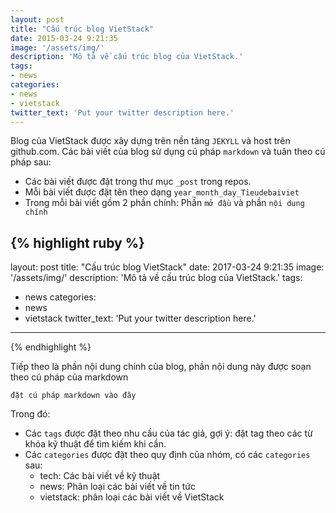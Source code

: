 ```yaml
---
layout: post
title: "Cấu trúc blog VietStack"
date: 2015-03-24 9:21:35
image: '/assets/img/'
description: 'Mô tả về cấu trúc blog của VietStack.'
tags:
- news
categories:
- news
- vietstack
twitter_text: 'Put your twitter description here.'
---
```


Blog của VietStack được xây dựng trên nền tảng `JEKYLL` và host trên github.com. Các bài viết của blog sử dụng cú pháp `markdown` và tuân theo cú pháp sau:

- Các bài viết được đặt trong thư mục `_post` trong repos.
- Mỗi bài viết được đặt tên theo dạng `year_month_day_Tieudebaiviet`
- Trong mỗi bài viết gồm 2 phần chính: Phần `mở đầu` và phần `nội dung chính`

{% highlight ruby %}
---
layout: post
title: "Cấu trúc blog VietStack"
date: 2017-03-24 9:21:35
image: '/assets/img/'
description: 'Mô tả về cấu trúc blog của VietStack.'
tags:
- news
categories:
- news
- vietstack
twitter_text: 'Put your twitter description here.'
---
{% endhighlight %}


Tiếp theo là phần nội dung chính của blog, phần nội dung này được soạn theo cú pháp của markdown

```
đặt cú pháp markdown vào đây
```

Trong đó: 

- Các `tags` được đặt theo nhu cầu của tác giả, gợi ý: đặt tag theo các từ khóa kỹ thuật để tìm kiếm khi cần.
- Các `categories` được đặt theo quy định của nhóm, có các `categories` sau: 
  - tech: Các bài viết về kỹ thuật
  - news: Phân loại các bài viết về tin tức
  - vietstack: phân loại các bài viết về VietStack
